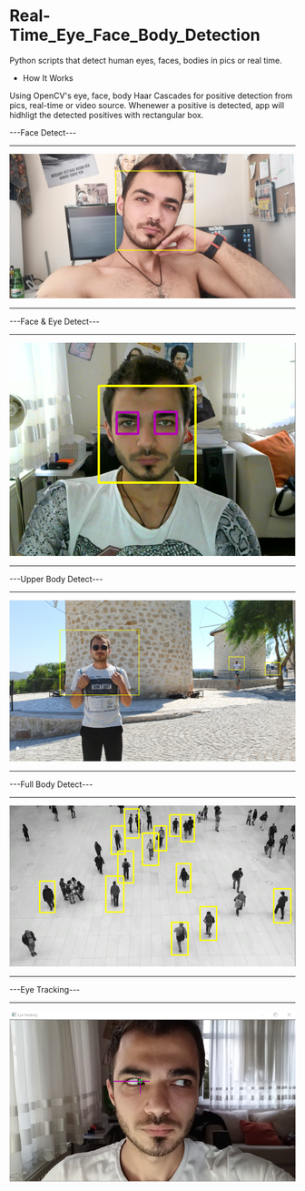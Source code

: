 # Real-Time_Eye_Face_Body_Detection
Python scripts that detect human eyes, faces, bodies in pics or real time.

- How It Works
 
Using OpenCV's eye, face, body Haar Cascades for positive detection from pics, real-time or video source. Whenewer a positive is detected, app will hidhligt the detected positives with rectangular box.

---Face Detect---
_________________________
![Face Detect](https://github.com/omerkocadayi/Real-Time_Eye_Face_Body_Detection/blob/main/screenshots/ss1.PNG?raw=true)
_________________________
---Face & Eye Detect---
_________________________
![Face & Eye Detect](https://github.com/omerkocadayi/Real-Time_Eye_Face_Body_Detection/blob/main/screenshots/ss2.PNG?raw=true)
_________________________
---Upper Body Detect---
_________________________
![Upper Body Detect](https://github.com/omerkocadayi/Real-Time_Eye_Face_Body_Detection/blob/main/screenshots/ss3.PNG?raw=true)
_________________________
---Full Body Detect---
_________________________
![Full Body Detect](https://github.com/omerkocadayi/Real-Time_Eye_Face_Body_Detection/blob/main/screenshots/ss4.PNG?raw=true)
_________________________
---Eye Tracking---
_________________________
![Eye Tracking](https://github.com/omerkocadayi/Real-Time_Eye_Face_Body_Detection/blob/main/screenshots/ss5.PNG?raw=true)
